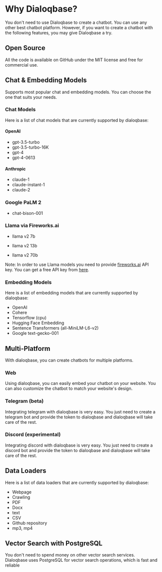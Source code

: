 # Why Dialoqbase?

You don't need to use Dialoqbase to create a chatbot. You can use any other best chatbot platform. However, if you want to create a chatbot with the following features, you may give Dialoqbase a try.

## Open Source

All the code is available on GitHub under the MIT license and free for commercial use.

## Chat & Embedding Models

Supports most popular chat and embedding models. You can choose the one that suits your needs.

### Chat Models

Here is a list of chat models that are currently supported by dialoqbase:

#### OpenAI

* gpt-3.5-turbo
* gpt-3.5-turbo-16K
* gpt-4
* gpt-4-0613

#### Anthropic

* claude-1
* claude-instant-1
* claude-2


### Google PaLM 2

* chat-bison-001


### Llama via Fireworks.ai

* llama v2 7b

* llama v2 13b

* llama v2 70b

Note: In order to use Llama models you need to provide [fireworks.ai](https://fireworks.ai/) API key. You can get a free API key from [here](https://fireworks.ai/).

### Embedding Models

Here is a list of embedding models that are currently supported by dialoqbase:

* OpenAI 
* Cohere
* Tensorflow (cpu)
* Hugging Face Embedding
* Sentence Transformers (all-MiniLM-L6-v2)
* Google text-gecko-001

## Multi-Platform

With dialoqbase, you can create chatbots for multiple platforms. 

### Web

Using dialoqbase, you can easily embed your chatbot on your website. You can also customize the chatbot to match your website's design.

### Telegram (beta)

Integrating telegram with dialoqbase is very easy. You just need to create a telegram bot and provide the token to dialoqbase and dialoqbase will take care of the rest.


### Discord (experimental)

Integrating discord with dialoqbase is very easy. You just need to create a discord bot and provide the token to dialoqbase and dialoqbase will take care of the rest.

## Data Loaders

Here is a list of data loaders that are currently supported by dialoqbase:

* Webpage
* Crawling
* PDF
* Docx
* text
* CSV
* Github repository
* mp3, mp4

## Vector Search with PostgreSQL

You don't need to spend money on other vector search services. Dialoqbase uses PostgreSQL for vector search operations, which is fast and reliable